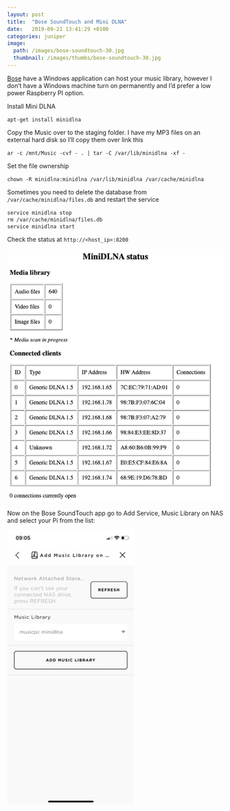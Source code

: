 ```yaml
---
layout: post
title:  "Bose SoundTouch and Mini DLNA"
date:   2019-09-21 13:41:29 +0100
categories: juniper
image:
  path: /images/bose-soundtouch-30.jpg
  thumbnail: /images/thumbs/bose-soundtouch-30.jpg
---
```

[Bose](https://www.bose.co.uk) have a Windows application can host your music library, however I don’t have a Windows machine turn on permanently and I’d prefer a low power Raspberry PI option.

Install Mini DLNA

    apt-get install minidlna

Copy the Music over to the staging folder. I have my MP3 files on an external hard disk so I’ll copy them over link this

    ar -c /mnt/Music -cvf - . | tar -C /var/lib/minidlna -xf -

Set the file ownership

    chown -R minidlna:minidlna /var/lib/minidlna /var/cache/minidlna

Sometimes you need to delete the database from `/var/cache/minidlna/files.db` and restart the service

    service minidlna stop
    rm /var/cache/minidlna/files.db
    service minidlna start

Check the status at `http://<host_ip>:8200`

![](/images/minidlna-status.png)

Now on the Bose SoundTouch app go to Add Service, Music Library on NAS and select your Pi from the list:

![](/images/soundtouch-app.jpg)
